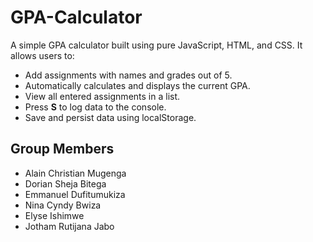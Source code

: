 # GPA-Calculator

A simple GPA calculator built using pure JavaScript, HTML, and CSS. It allows users to:

- Add assignments with names and grades out of 5.
- Automatically calculates and displays the current GPA.
- View all entered assignments in a list.
- Press **S** to log data to the console.
- Save and persist data using localStorage.

## Group Members

- Alain Christian Mugenga 
- Dorian Sheja Bitega
- Emmanuel Dufitumukiza
- Nina Cyndy Bwiza
- Elyse Ishimwe
- Jotham Rutijana Jabo
